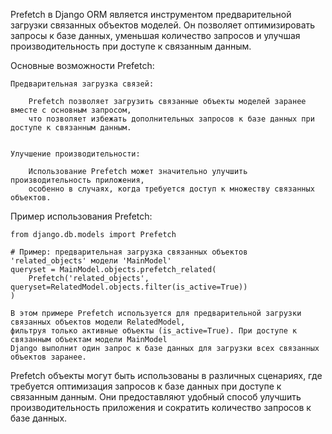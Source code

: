 
Prefetch в Django ORM является инструментом предварительной загрузки связанных объектов моделей.
Он позволяет оптимизировать запросы к базе данных, уменьшая количество запросов
и улучшая производительность при доступе к связанным данным.


Основные возможности Prefetch:

    Предварительная загрузка связей:

        Prefetch позволяет загрузить связанные объекты моделей заранее вместе с основным запросом,
        что позволяет избежать дополнительных запросов к базе данных при доступе к связанным данным.


    Улучшение производительности:

        Использование Prefetch может значительно улучшить производительность приложения,
        особенно в случаях, когда требуется доступ к множеству связанных объектов.


Пример использования Prefetch:

    from django.db.models import Prefetch

    # Пример: предварительная загрузка связанных объектов 'related_objects' модели 'MainModel'
    queryset = MainModel.objects.prefetch_related(
        Prefetch('related_objects', queryset=RelatedModel.objects.filter(is_active=True))
    )

    В этом примере Prefetch используется для предварительной загрузки связанных объектов модели RelatedModel,
    фильтруя только активные объекты (is_active=True). При доступе к связанным объектам модели MainModel
    Django выполнит один запрос к базе данных для загрузки всех связанных объектов заранее.


Prefetch объекты могут быть использованы в различных сценариях, где требуется оптимизация запросов к базе данных
при доступе к связанным данным. Они предоставляют удобный способ улучшить производительность приложения
и сократить количество запросов к базе данных.
